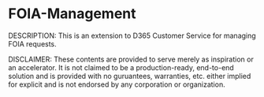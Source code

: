 # FOIA-Management
DESCRIPTION: This is an extension to D365 Customer Service for managing FOIA requests.

DISCLAIMER: These contents are provided to serve merely as inspiration or an accelerator. It is not claimed to be a production-ready, end-to-end solution and is provided with no guruantees, warranties, etc. either implied for explicit and is not endorsed by any corporation or organization.
